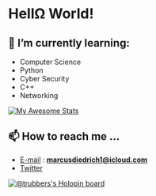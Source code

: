 # HellΩ World!

## 🧠 I’m currently learning:

- Computer Science
- Python
- Cyber Security
- C++
- Networking

[![My Awesome Stats](https://awesome-github-stats.azurewebsites.net/user-stats/TRUBDUBZ?cardType=level-alternate&theme=tokyonight&preferLogin=false)](https://git.io/awesome-stats-card)


## 📫 How to reach me ...
  
- [E-mail](https://protonmail.com) : **marcusdiedrich1@icloud.com** 
- [Twitter](https://twitter.com/vacluum)

[![@trubbers's Holopin board](https://holopin.me/trubbers)](https://holopin.io/@trubbers)

